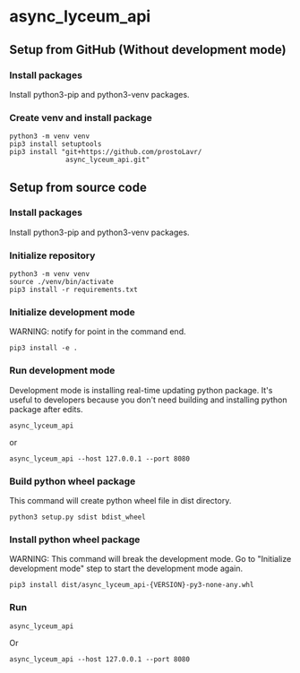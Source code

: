 # async_lyceum_api


## Setup from GitHub (Without development mode)
### Install packages
Install python3-pip and python3-venv packages.

### Create venv and install package
```shell
python3 -m venv venv
pip3 install setuptools
pip3 install "git+https://github.com/prostoLavr/
              async_lyceum_api.git"
```

## Setup from source code
### Install packages
Install python3-pip and python3-venv packages.

### Initialize repository 
```shell
python3 -m venv venv
source ./venv/bin/activate
pip3 install -r requirements.txt
```

### Initialize development mode
WARNING: notify for point in the command end.
```shell
pip3 install -e .
```

### Run development mode
Development mode is installing real-time updating python package.
It's useful to developers because you don't need building and 
installing python package after edits.
```shell
async_lyceum_api 
```
or
```shell
async_lyceum_api --host 127.0.0.1 --port 8080
```

### Build python wheel package
This command will create python wheel file in dist directory. 
```shell
python3 setup.py sdist bdist_wheel
```


### Install python wheel package
WARNING: This command will break the development mode. 
Go to "Initialize development mode" step to start the development mode again.
```shell
pip3 install dist/async_lyceum_api-{VERSION}-py3-none-any.whl
```

### Run
```shell
async_lyceum_api
```
Or
```shell
async_lyceum_api --host 127.0.0.1 --port 8080
```